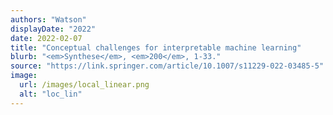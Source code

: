 ```yaml
---
authors: "Watson"
displayDate: "2022"
date: 2022-02-07
title: "Conceptual challenges for interpretable machine learning"
blurb: "<em>Synthese</em>, <em>200</em>, 1-33."
source: "https://link.springer.com/article/10.1007/s11229-022-03485-5"
image:
  url: /images/local_linear.png
  alt: "loc_lin"
---
```

